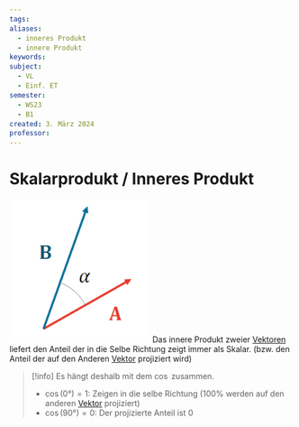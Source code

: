 ```yaml
---
tags: 
aliases:
  - inneres Produkt
  - innere Produkt
keywords: 
subject:
  - VL
  - Einf. ET
semester:
  - WS23
  - B1
created: 3. März 2024
professor:
---
```

 

# Skalarprodukt / Inneres Produkt

![InlineR](assets/Skalarprodukt.png)
Das innere Produkt zweier [Vektoren](Vektor.md) liefert den Anteil der in die Selbe Richtung zeigt immer als Skalar.
(bzw. den Anteil der auf den Anderen [Vektor](Vektor.md) projiziert wird)
> [!info] Es hängt deshalb mit dem $\cos$ zusammen.
> - $\cos(0°) = 1$: Zeigen in die selbe Richtung ($100\%$ werden auf den anderen [Vektor](Vektor.md) projiziert)
> - $\cos(90°) = 0$: Der projizierte Anteil ist $0$